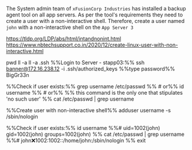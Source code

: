 The System admin team of `xFusionCorp Industries` has installed a backup agent tool on all app servers. As per the tool's requirements they need to create a user with a non-interactive shell.
Therefore, create a user named `john` with a non-interactive shell on the `App Server 3`

https://tldp.org/LDP/abs/html/intandnonint.html
https://www.nbtechsupport.co.in/2020/12/create-linux-user-with-non-interactive.html

pwd
ll -a
ll -a .ssh
%%Login to Server - stapp03:%%
ssh banner@172.16.238.12 -i .ssh/authorized_keys
%%type password%% BigGr33n


%%Check if user exists:%%
grep username /etc/passwd   %% # or%%
id username   %% # or%% %% this command is the only one that stipulates 'no such user' %%
cat /etc/passwd | grep username


%%Create user with non-interactive shell%%
adduser username -s /sbin/nologin


%%Check if user exists:%%
id username   %%# uid=1002(john) gid=1002(john) groups=1002(john) %%
cat /etc/passwd | grep username  %%# john:x:1002:1002::/home/john:/sbin/nologin %%
exit


